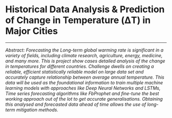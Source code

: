 # Historical Data Analysis & Prediction of Change in Temperature **(ΔT)** in Major Cities
***


_Abstract: Forecasting the Long-term global warming rate is significant in a variety of fields, including climate research, agriculture, energy, medicine, and many more. This is project show cases detailed analysis of the change in temperatures for different countries. Challenge dwells on creating a reliable, efficient statistically reliable model on large data set and accurately capture relationship between average annual temperature. This data will be used as the foundational information to train multiple machine learning models with approaches like Deep Neural Networks and LSTMs, Time series forecasting algorithms like FbProphet and fine-tune the best working approach out of the lot to get accurate generalisations. Obtaining this analysed and forecasted data ahead of time allows the use of long-term mitigation methods._






